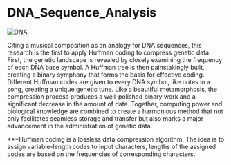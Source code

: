 # DNA_Sequence_Analysis


![DNA](https://github.com/shivanshinigam/DNA_Sequence_Analysis/assets/130684919/0ec6bdc5-6617-4d63-902d-34ee75b2c48d)


Citing a musical composition as an analogy for DNA sequences, this research is the first to apply Huffman coding to compress genetic data. First, the genetic landscape is revealed by closely examining the frequency of each DNA base symbol. A Huffman tree is then painstakingly built, creating a binary symphony that forms the basis for effective coding. Different Huffman codes are given to every DNA symbol, like notes in a song, creating a unique genetic tune. Like a beautiful metamorphosis, the compression process produces a well-polished binary work and a significant decrease in the amount of data. Together, computing power and biological knowledge are combined to create a harmonious method that not only facilitates seamless storage and transfer but also marks a major advancement in the administration of genetic data.

***Huffman coding is a lossless data compression algorithm. The idea is to assign variable-length codes to input characters, lengths of the assigned codes are based on the frequencies of corresponding characters.
